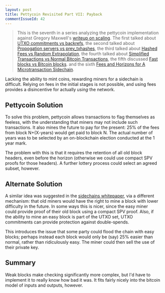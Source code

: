 ```yaml
---
layout: post
title: Pettycoin Revisited Part VII: Payback
commentIssueId: 42
---
```

> This is the seventh in a series analyzing the pettycoin implementation
> against Gregory Maxwell's
> [writeup on scaling](https://en.bitcoin.it/wiki/User:Gmaxwell/features#Proofs).
> The first talked about
> [UTXO commitments vs backrefs](http://rustyrussell.github.io/pettycoin/2014/11/29/Pettycoin-Revisted-Part-I:-UTXO-Commitments.html),
> the second talked about [Propogation servers vs prev_txhashes](http://rustyrussell.github.io/pettycoin/2014/12/04/Pettycoin-Revisited-Part-II:-Proof-of-Propogation.html),
> the third talked about [Hashed Fees vs Random Extrapolation](http://rustyrussell.github.io/pettycoin/2014/12/04/Pettycoin-Revisited-Part-III:-Miner-Rewards.html),
> the fourth talked about [Simplified Transactions vs Normal Bitcoin Transactions](http://rustyrussell.github.io/pettycoin/2014/12/05/Pettycoin-Revisited-Part-IV:-Simplified-Transactions.html),
> the fifth discussed [Fast blocks vs Bitcoin blocks](http://rustyrussell.github.io/pettycoin/2014/12/10/Pettycoin-Revisited-Part-V:-Fast-Blocks.html).
> and the sixth [Fees and Horizons for A Microtransaction Sidechain](http://rustyrussell.github.io/pettycoin/2014/12/11/Pettycoin-Revisited-Part-VI:-Fees-and-Horizons.html).

Lacking the ability to mint coins, rewarding miners for a sidechain is
difficult.  Relying on fees in the initial stages is not possible, and
using fees provides a disincentive for actually *using* the network.

## Pettycoin Solution ##

To solve this problem, pettycoin allows transactions to flag themselves
as feeless, with the understanding that miners may not include such
transactions.  It also mines the future to pay for the present: 25%
of the fees from block N+(X-years) would get paid to block N.  The
actual number of years was to be selected by an on-blockchain election
conducted at the 1 year mark.

The problem with this is that it requires the retention of all old
block headers, even before the horizon (otherwise we could use compact
SPV proofs for those headers).  A further lottery process could select
an agreed subset, however.

## Alternate Solution ##

A similar idea was suggested in the
[sidechains whitepaper](http://www.blockstream.com/sidechains.pdf),
via a different mechanism: that old miners would have the right to
mine a block with lower difficulty in the future.  In some ways this
is nicer, since the easy miner could provide proof of their old block
using a compact SPV proof.  Also, if the ability to mine an easy block
is part of the UTXO set, UTXO commitments can provide protection
against double-spends.

This introduces the issue that some party could flood the chain with
easy blocks; perhaps instead each block would only be (say) 25% easier
than normal, rather than ridiculously easy.  The miner could then
sell the use of their private key.

## Summary ##

Weak blocks make checking significantly more complex, but I'd have to
implement it to really know how bad it was.  It fits fairly nicely
into the bitcoin model of inputs and outputs, however.
